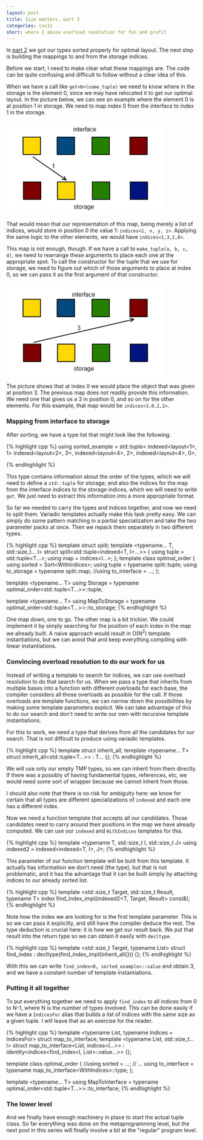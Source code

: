 ```yaml
---
layout: post
title: Size matters, part 3
categories: cxx11
short: where I abuse overload resolution for fun and profit
---
```


In [part 2][previous] we got our types sorted properly for optimal layout. The
next step is building the mappings to and from the storage indices.

Before we start, I need to make clear what these mappings are. The code can be
quite confusing and difficult to follow without a clear idea of this.

When we have a call like `get<0>(some_tuple)` we need to know where in the
storage is the element 0, since we may have relocated it to get our optimal
layout. In the picture below, we can see an example where the element 0 is at
position 1 in storage. We need to map index 0 from the interface to index 1 in
the storage.

![Mapping from interface to storage][mapping1]

That would mean that our representation of this map, being merely a list of
indices, would store in position 0 the value 1: `indices<1, x, y, z>`. Applying
the same logic to the other elements, we would have `indices<1,3,2,0>`. 

This map is not enough, though. If we have a call to `make_tuple(a, b, c, d)`,
we need to rearrange these arguments to place each one at the appropriate spot.
To call the constructor for the tuple that we use for storage, we need to figure
out which of those arguments to place at index 0, so we can pass it as the first
argument of that constructor.

![Mapping from storage to interface][mapping2]

The picture shows that at index 0 we would place the object that was given at
position 3. The previous map does not readily provide this information. We need
one that gives us a 3 in position 0, and so on for the other elements. For this
example, that map would be `indices<3,0,2,1>`.

### Mapping from interface to storage

After sorting, we have a type list that might look like the following.

{% highlight cpp %}
using sorted_example = std::tuple<
    indexed<layout<1>, 1>
    indexed<layout<2>, 3>,
    indexed<layout<4>, 2>,
    indexed<layout<4>, 0>,
>
{% endhighlight %}

This type contains information about the order of the types, which we will need
to define a `std::tuple` for storage; and also the indices for the map from the
interface indices to the storage indices, which we will need to write `get`. We
just need to extract this information into a more appropriate format.

So far we needed to carry the types and indices together, and now we need to
split them. Variadic templates actually make this task pretty easy. We can
simply do some pattern matching in a partial specialization and take the two
parameter packs at once. Then we repack them separately in two different types.

{% highlight cpp %}
template <typename List>
struct split;
template <typename... T, std::size_t... I>
struct split<std::tuple<indexed<T, I>...>> {
    using tuple = std::tuple<T...>;
    using map = indices<I...>;
};
template <typename List>
class optimal_order {
    using sorted = Sort<WithIndices<List>>;
    using tuple = typename split<sorted>::tuple;
    using to_storage = typename split<sorted>::map;
    //using to_interface = ...;
};

template <typename... T>
using Storage = typename optimal_order<std::tuple<T...>>::tuple;

template <typename... T>
using MapToStorage =
typename optimal_order<std::tuple<T...>>::to_storage;
{% endhighlight %}

One map down, one to go. The other map is a bit trickier. We could implement it
by simply searching for the position of each index in the map we already built.
A naive approach would result in O(N<sup>2</sup>) template instantiations, but
we can avoid that and keep everything compiling with linear instantiations.

### Convincing overload resolution to do our work for us

Instead of writing a template to search for indices, we can use overload
resolution to do that search for us. When we pass a type that inherits from
multiple bases into a function with different overloads for each base, the
compiler considers all those overloads as possible for the call. If those
overloads are template functions, we can narrow down the possibilities by making
some template parameters explicit. We can take advantage of this to do our
search and don't need to write our own with recursive template instantiations.
         
For this to work, we need a type that derives from all the candidates for our
search. That is not difficult to produce using variadic templates.

{% highlight cpp %}
template <typename List>
struct inherit_all;
template <typename... T>
struct inherit_all<std::tuple<T...>> : T... {};
{% endhighlight %}

We will use only our empty TMP types, so we can inherit from them directly. If
there was a possibly of having fundamental types, references, etc, we would need
some sort of wrapper because we cannot inherit from those.

I should also note that there is no risk for ambiguity here: we know for certain
that all types are different specializations of `indexed` and each one has a
different index.

Now we need a function template that accepts all our candidates. Those
candidates need to carry around their positions in the map we have already
computed. We can use our `indexed` and `WithIndices` templates for this.

{% highlight cpp %}
template <typename T, std::size_t I, std::size_t J>
using indexed2 = indexed<indexed<T, I>, J>;
{% endhighlight %}

This parameter of our function template will be built from this template. It
actually has information we don't need (the type), but that is not problematic,
and it has the advantage that it can be built simply by attaching indices to our
already sorted list.

{% highlight cpp %}
template <std::size_t Target, std::size_t Result, typename T>
index<Result> find_index_impl(indexed2<T, Target, Result> const&);
{% endhighlight %}

Note how the index we are looking for is the first template parameter. This is
so we can pass it explicitly, and still have the compiler deduce the rest. The
type deduction is crucial here: it is how we get our result back. We put that
result into the return type so we can obtain it easily with `decltype`.

{% highlight cpp %}
template <std::size_t Target, typename List>
struct find_index
: decltype(find_index_impl<Target>(inherit_all<List>{})) {};
{% endhighlight %}

With this we can write `find_index<0, sorted_example>::value` and obtain 3, and
we have a constant number of template instantiations.

### Putting it all together

To put everything together we need to apply `find_index` to all indices from 0
to N-1, where N is the number of types involved. This can be done easily if we
have a `IndicesFor` alias that builds a list of indices with the same size as a
given tuple. I will leave that as an exercise for the reader.

{% highlight cpp %}
template <typename List, typename Indices = IndicesFor<List>>
struct map_to_interface;
template <typename List, std::size_t... I>
struct map_to_interface<List, indices<I...>>
: identity<indices<find_index<I, List>::value...>> {};

template <typename List>
class optimal_order {
    //using sorted = ...;
    // ...
    using to_interface = typename map_to_interface<WithIndices<sorted>>::type;
};

template <typename... T>
using MapToInterface =
typename optimal_order<std::tuple<T...>>::to_interface;
{% endhighlight %}

### The lower level

And we finally have enough machinery in place to start the actual tuple class.
So far everything was done on the metaprogramming level, but the next post in
this series will finally involve a bit at the "regular" program level.

 [mapping1]: /images/2012-12-09-optimal-tuple-iii-01.png 
 [mapping2]: /images/2012-12-09-optimal-tuple-iii-02.png 

 [previous]: /cxx11/2012/12/02/optimal-tuple-ii.html "Previously..."
<!-- [next]: /cxx11/2012/12/16/optimal-tuple-iv.html "To be continued..." -->

